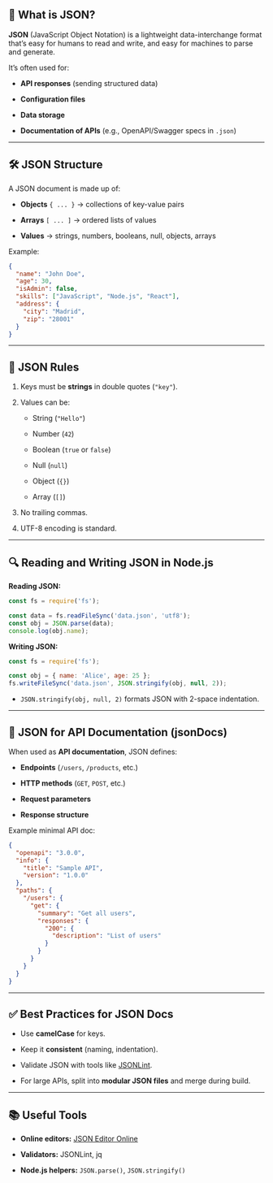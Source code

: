 ## 📘 What is JSON?

**JSON** (JavaScript Object Notation) is a lightweight data-interchange format that’s easy for humans to read and write, and easy for machines to parse and generate.

It’s often used for:

- **API responses** (sending structured data)
    
- **Configuration files**
    
- **Data storage**
    
- **Documentation of APIs** (e.g., OpenAPI/Swagger specs in `.json`)
    

---

## 🛠 JSON Structure

A JSON document is made up of:

- **Objects** `{ ... }` → collections of key-value pairs
    
- **Arrays** `[ ... ]` → ordered lists of values
    
- **Values** → strings, numbers, booleans, null, objects, arrays
    

Example:

```json
{
  "name": "John Doe",
  "age": 30,
  "isAdmin": false,
  "skills": ["JavaScript", "Node.js", "React"],
  "address": {
    "city": "Madrid",
    "zip": "28001"
  }
}
```

---

## 📏 JSON Rules

1. Keys must be **strings** in double quotes (`"key"`).
    
2. Values can be:
    
    - String (`"Hello"`)
        
    - Number (`42`)
        
    - Boolean (`true` or `false`)
        
    - Null (`null`)
        
    - Object (`{}`)
        
    - Array (`[]`)
        
3. No trailing commas.
    
4. UTF-8 encoding is standard.
    

---

## 🔍 Reading and Writing JSON in Node.js

**Reading JSON:**

```js
const fs = require('fs');

const data = fs.readFileSync('data.json', 'utf8');
const obj = JSON.parse(data);
console.log(obj.name);
```

**Writing JSON:**

```js
const fs = require('fs');

const obj = { name: 'Alice', age: 25 };
fs.writeFileSync('data.json', JSON.stringify(obj, null, 2));
```

- `JSON.stringify(obj, null, 2)` formats JSON with 2-space indentation.
    

---

## 📜 JSON for API Documentation (jsonDocs)

When used as **API documentation**, JSON defines:

- **Endpoints** (`/users`, `/products`, etc.)
    
- **HTTP methods** (`GET`, `POST`, etc.)
    
- **Request parameters**
    
- **Response structure**
    

Example minimal API doc:

```json
{
  "openapi": "3.0.0",
  "info": {
    "title": "Sample API",
    "version": "1.0.0"
  },
  "paths": {
    "/users": {
      "get": {
        "summary": "Get all users",
        "responses": {
          "200": {
            "description": "List of users"
          }
        }
      }
    }
  }
}
```

---

## ✅ Best Practices for JSON Docs

- Use **camelCase** for keys.
    
- Keep it **consistent** (naming, indentation).
    
- Validate JSON with tools like [JSONLint](https://jsonlint.com/).
    
- For large APIs, split into **modular JSON files** and merge during build.
    

---

## 📚 Useful Tools

- **Online editors:** [JSON Editor Online](https://jsoneditoronline.org/)
    
- **Validators:** JSONLint, jq
    
- **Node.js helpers:** `JSON.parse()`, `JSON.stringify()`